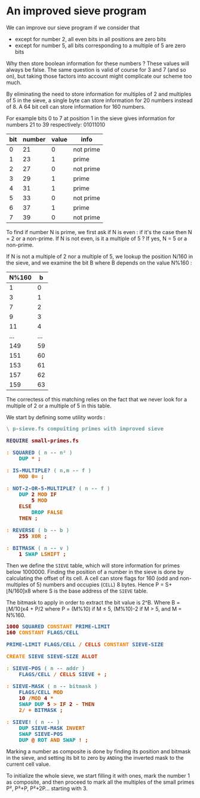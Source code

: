 # An improved sieve program

We can improve our sieve program if we consider that

- except for number 2, all even bits in all positions are zero bits
- except for number 5, all bits corresponding to a multiple of 5 are zero bits

Why then store boolean information for these numbers ? These values will always be false. The same question is valid of course for 3 and 7 (and so on), but taking those factors into account might complicate our scheme too much.

By eliminating the need to store information for multiples of 2 and multiples of 5 in the sieve, a single byte can store information for 20 numbers instead of 8. A 64 bit cell can store information for 160 numbers.

For example bits 0 to 7 at position 1 in the sieve gives information for numbers 21 to 39 respectively: 01011010

| bit | number | value | info |
| --- | ------ | ----- | ---- |
| 0   | 21     |  0    | not prime |
| 1   | 23     |  1    | prime |
| 2   | 27     |  0    | not prime |
| 3   | 29     |  1    | prime |
| 4   | 31     |  1    | prime |
| 5   | 33     |  0    | not prime |
| 6   | 37     |  1    | prime |
| 7   | 39     |  0    | not prime |

To find if number N is prime, we first ask if N is even : if it's the case then N = 2 or a non-prime. If N is not even, is it a multiple of 5 ? If yes, N = 5 or a non-prime.

If N is not a multiple of 2 nor a multiple of 5, we lookup the position N/160 in the sieve, and we examine the bit B where B depends on the value N%160 :

| N%160 |  b |
| ----- | -- |
|   1   |  0 |
|   3   |  1 |
|   7   |  2 |
|   9   |  3 |
|  11   |  4 |
|  …    |  … |
| 149   | 59 |
| 151   | 60 |
| 153   | 61 |
| 157   | 62 |
| 159   | 63 |

The correctess of this matching relies on the fact that we never look for a multiple of 2 or a multiple of 5 in this table.

We start by defining some utility words :
<pre><span style="color:#669999; font-weight:bold;">\</span> <span style="color:#669999; font-weight:bold;">p-sieve.fs compuiting primes with improved sieve 
</span>
<span style="color:#3D3D5C; font-weight:bold;">REQUIRE</span> <span style="color:#800000; font-weight:bold;">small-primes.fs</span>

<span style="color:#F07F00; font-weight:bold;">:</span> <span style="color:#336699; font-weight:bold;">SQUARED</span> <span style="color:#669999; font-weight:bold;">(</span> <span style="color:#669999; font-weight:bold;">n -- n² )</span>
    <span style="color:#009999; font-weight:bold;">DUP</span> <span style="color:#CC6600; font-weight:bold;">*</span> <span style="color:#993300; font-weight:bold;">;</span>

<span style="color:#F07F00; font-weight:bold;">:</span> <span style="color:#336699; font-weight:bold;">IS-MULTIPLE?</span> <span style="color:#669999; font-weight:bold;">(</span> <span style="color:#669999; font-weight:bold;">n,m -- f )</span>
    <span style="color:#CC6600; font-weight:bold;">MOD</span> <span style="color:#CC6600; font-weight:bold;">0=</span> <span style="color:#993300; font-weight:bold;">;</span>

<span style="color:#F07F00; font-weight:bold;">:</span> <span style="color:#336699; font-weight:bold;">NOT-2-OR-5-MULTIPLE?</span> <span style="color:#669999; font-weight:bold;">(</span> <span style="color:#669999; font-weight:bold;">n -- f )</span>
    <span style="color:#009999; font-weight:bold;">DUP</span> <span style="color:#800000; font-weight:bold;">2</span> <span style="color:#CC6600; font-weight:bold;">MOD</span> <span style="color:#993300; font-weight:bold;">IF</span>
        <span style="color:#800000; font-weight:bold;">5</span> <span style="color:#CC6600; font-weight:bold;">MOD</span>
    <span style="color:#993300; font-weight:bold;">ELSE</span>
        <span style="color:#009999; font-weight:bold;">DROP</span> <span style="color:#CC6600; font-weight:bold;">FALSE</span>
    <span style="color:#993300; font-weight:bold;">THEN</span> <span style="color:#993300; font-weight:bold;">;</span>

<span style="color:#F07F00; font-weight:bold;">:</span> <span style="color:#336699; font-weight:bold;">REVERSE</span> <span style="color:#669999; font-weight:bold;">(</span> <span style="color:#669999; font-weight:bold;">b -- b )</span>
    <span style="color:#800000; font-weight:bold;">255</span> <span style="color:#CC6600; font-weight:bold;">XOR</span> <span style="color:#993300; font-weight:bold;">;</span>

<span style="color:#F07F00; font-weight:bold;">:</span> <span style="color:#336699; font-weight:bold;">BITMASK</span> <span style="color:#669999; font-weight:bold;">(</span> <span style="color:#669999; font-weight:bold;">n -- v )</span>
    <span style="color:#800000; font-weight:bold;">1</span> <span style="color:#009999; font-weight:bold;">SWAP</span> <span style="color:#CC6600; font-weight:bold;">LSHIFT</span> <span style="color:#993300; font-weight:bold;">;</span>
</pre>
Then we define the `SIEVE` table, which will store information for primes below 1000000. Finding the position of a number in the sieve is done by calculating the offset of its cell. A cell can store flags for 160 (odd and non-multiples of 5) numbers and occupies (`CELL`) 8 bytes. Hence P = S+⌊N/160]x8 where S is the base address of the `SIEVE` table.

The bitmask to apply in order to extract the bit value is 2^B.
Where B = ⌊M/10⌋x4 + P/2 where P = (M%10) if M ≤ 5, (M%10)-2 if M > 5,
and M = N%160.
<pre>
<span style="color:#800000; font-weight:bold;">1000</span> <span style="color:#336699; font-weight:bold;">SQUARED</span> <span style="color:#F07F00; font-weight:bold;">CONSTANT</span> <span style="color:#336699; font-weight:bold;">PRIME-LIMIT</span>
<span style="color:#800000; font-weight:bold;">160</span> <span style="color:#F07F00; font-weight:bold;">CONSTANT</span> <span style="color:#336699; font-weight:bold;">FLAGS/CELL</span>

<span style="color:#336699; font-weight:bold;">PRIME-LIMIT</span> <span style="color:#336699; font-weight:bold;">FLAGS/CELL</span> <span style="color:#CC6600; font-weight:bold;">/</span> <span style="color:#CC3300; font-weight:bold;">CELLS</span> <span style="color:#F07F00; font-weight:bold;">CONSTANT</span> <span style="color:#336699; font-weight:bold;">SIEVE-SIZE</span>

<span style="color:#F07F00; font-weight:bold;">CREATE</span> <span style="color:#336699; font-weight:bold;">SIEVE</span> <span style="color:#336699; font-weight:bold;">SIEVE-SIZE</span> <span style="color:#CC3300; font-weight:bold;">ALLOT</span>

<span style="color:#F07F00; font-weight:bold;">:</span> <span style="color:#336699; font-weight:bold;">SIEVE-POS</span> <span style="color:#669999; font-weight:bold;">(</span> <span style="color:#669999; font-weight:bold;">n -- addr )</span>
    <span style="color:#336699; font-weight:bold;">FLAGS/CELL</span> <span style="color:#CC6600; font-weight:bold;">/</span> <span style="color:#CC3300; font-weight:bold;">CELLS</span> <span style="color:#336699; font-weight:bold;">SIEVE</span> <span style="color:#CC6600; font-weight:bold;">+</span> <span style="color:#993300; font-weight:bold;">;</span>

<span style="color:#F07F00; font-weight:bold;">:</span> <span style="color:#336699; font-weight:bold;">SIEVE-MASK</span> <span style="color:#669999; font-weight:bold;">(</span> <span style="color:#669999; font-weight:bold;">n -- bitmask )</span>
    <span style="color:#336699; font-weight:bold;">FLAGS/CELL</span> <span style="color:#CC6600; font-weight:bold;">MOD</span>
    <span style="color:#800000; font-weight:bold;">10</span> <span style="color:#CC6600; font-weight:bold;">/MOD</span> <span style="color:#800000; font-weight:bold;">4</span> <span style="color:#CC6600; font-weight:bold;">*</span>
    <span style="color:#009999; font-weight:bold;">SWAP</span> <span style="color:#009999; font-weight:bold;">DUP</span> <span style="color:#800000; font-weight:bold;">5</span> <span style="color:#CC6600; font-weight:bold;">&gt;</span> <span style="color:#993300; font-weight:bold;">IF</span> <span style="color:#800000; font-weight:bold;">2</span> <span style="color:#CC6600; font-weight:bold;">-</span> <span style="color:#993300; font-weight:bold;">THEN</span>
    <span style="color:#CC6600; font-weight:bold;">2/</span> <span style="color:#CC6600; font-weight:bold;">+</span> <span style="color:#336699; font-weight:bold;">BITMASK</span> <span style="color:#993300; font-weight:bold;">;</span>

<span style="color:#F07F00; font-weight:bold;">:</span> <span style="color:#336699; font-weight:bold;">SIEVE!</span> <span style="color:#669999; font-weight:bold;">(</span> <span style="color:#669999; font-weight:bold;">n -- )</span>
    <span style="color:#009999; font-weight:bold;">DUP</span> <span style="color:#336699; font-weight:bold;">SIEVE-MASK</span> <span style="color:#CC6600; font-weight:bold;">INVERT</span>
    <span style="color:#009999; font-weight:bold;">SWAP</span> <span style="color:#336699; font-weight:bold;">SIEVE-POS</span>
    <span style="color:#009999; font-weight:bold;">DUP</span> <span style="color:#CC3300; font-weight:bold;">@</span> <span style="color:#009999; font-weight:bold;">ROT</span> <span style="color:#CC6600; font-weight:bold;">AND</span> <span style="color:#009999; font-weight:bold;">SWAP</span> <span style="color:#CC3300; font-weight:bold;">!</span> <span style="color:#993300; font-weight:bold;">;</span>
</pre>
Marking a number as composite is done by finding its position and bitmask in the sieve, and setting its bit to zero by `AND`ing the inverted mask to the current cell value.

To initialize the whole sieve, we start filling it with ones, mark the number 1 as composite, and then proceed to mark all the multiples of the small primes P², P²+P, P²+2P… starting with 3.

